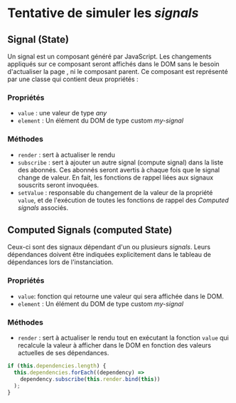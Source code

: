 # Tentative de simuler les _signals_

## Signal (State)

Un signal est un composant généré par JavaScript. Les changements appliqués sur ce composant seront affichés dans le DOM sans le besoin d'actualiser la page , ni le composant parent. Ce composant est représenté par une classe qui contient deux propriétés :

### Propriétés

- `value` : une valeur de type _any_
- `element` : Un élément du DOM de type custom _my-signal_

### Méthodes

- `render` : sert à actualiser le rendu
- `subscribe` : sert à ajouter un autre signal (compute signal) dans la liste des abonnés. Ces abonnés seront avertis à chaque fois que le signal change de valeur. En fait, les fonctions de rappel liées aux signaux souscrits seront invoquées.
- `setValue` : responsable du changement de la valeur de la propriété `value`, et de l'exécution de toutes les fonctions de rappel des _Computed signals_ associés.

## Computed Signals (computed State)

Ceux-ci sont des signaux dépendant d'un ou plusieurs _signals_. Leurs dépendances doivent être indiquées explicitement dans le tableau de dépendances lors de l'instanciation.

### Propriétés

- `value`: fonction qui retourne une valeur qui sera affichée dans le DOM.
- `element` : Un élément du DOM de type custom _my-signal_

### Méthodes

- `render` : sert à actualiser le rendu tout en exécutant la fonction `value` qui recalcule la valeur à afficher dans le DOM en fonction des valeurs actuelles de ses dépendances.

```js
if (this.dependencies.length) {
  this.dependencies.forEach((dependency) =>
    dependency.subscribe(this.render.bind(this))
  );
}
```

